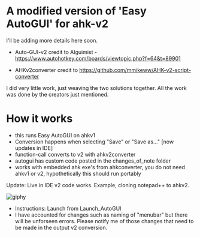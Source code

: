 # A modified version of 'Easy AutoGUI' for ahk-v2

I'll be adding more details here soon.

- Auto-GUI-v2 credit to Alguimist - https://www.autohotkey.com/boards/viewtopic.php?f=64&t=89901

- AHKv2converter credit to https://github.com/mmikeww/AHK-v2-script-converter

I did very little work, just weaving the two solutions together. All the work was done by the creators just mentioned.

# How it works 
- this runs Easy AutoGUI on ahkv1
- Conversion happens when selecting "Save" or "Save as..." [now updates in IDE] 
- function-call converts to v2 with ahkv2converter 
- autogui has custom code posted in the changes_of_note folder
- works with embedded ahk exe's from ahkconverter, you do not need ahkv1 or v2, hypothetically this should run portably



Update: Live in IDE v2 code works. Example, cloning notepad++ to ahkv2. 

![giphy](https://user-images.githubusercontent.com/98753696/233808870-8ae299a7-1c44-48a4-bf4d-7c3fd820c4e4.gif)



- Instructions: Launch from Launch_AutoGUI
- I have accounted for changes such as naming of "menubar" but there will be unforseen errors. Please notify me of those changes that need to be made in the output v2 conversion. 
 
